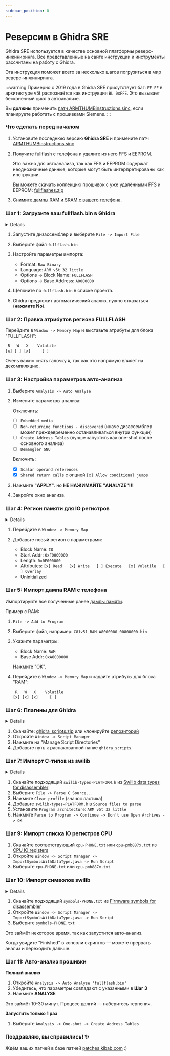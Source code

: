 ```yaml
---
sidebar_position: 0
---
```


# Реверсим в Ghidra SRE

Ghidra SRE используется в качестве основной платформы реверс-инжиниринга. Все представленные на сайте инструкции и инструменты рассчитаны на работу с Ghidra.

Эта инструкция поможет всего за несколько шагов погрузиться в мир реверс-инжиниринга.

:::warning
Примерно с 2019 года в Ghidra SRE присутствует баг: `FF FF` в архитектуре v5t распознаётся как инструкция `BL 0xFFE`. Это вызывает бесконечный цикл в автоанализе.

Вы **должны** применить [патч ARMTHUMBinstructions.sinc](./fixing-ghidra), если планируете работать с прошивками Siemens.
:::

### Что сделать перед началом

1. Установите последнюю версию **Ghidra SRE** и примените патч [ARMTHUMBinstructions.sinc](./fixing-ghidra)

2. Получите fullflash с телефона и удалите из него FFS и EEPROM.

   Это важно для автоанализа, так как FFS и EEPROM содержат неоднозначные данные, которые могут быть интерпретированы как инструкции.

   Вы можете скачать коллекцию прошивок с уже удалёнными FFS и EEPROM: [fullflashes.zip](https://github.com/siemens-mobile-hacks/elfloader3/releases/download/v0/fullflashes.zip)

3. [Снимите дампы RAM и SRAM с вашего телефона](./memory-dump.md).

### Шаг 1: Загрузите ваш fullflash.bin в Ghidra

   <details>
      ![](img/open-options.png)

      ![](img/open-options2.png)
   </details>

1. Запустите дизассемблер и выберите `File -> Import File`

2. Выберите файл `fullflash.bin`

3. Настройте параметры импорта:

   * Format: `Raw Binary`
   * Language: `ARM v5t 32 little`
   * Options → Block Name: `FULLFLASH`
   * Options → Base Address: `A0000000`

4. Щёлкните по `fullflash.bin` в списке проекта.

5. Ghidra предложит автоматический анализ, нужно отказаться (**нажмите No**).

### Шаг 2: Правка атрибутов региона FULLFLASH

Перейдите в `Window -> Memory Map` и выставьте атрибуты для блока "FULLFLASH":

```
 R   W   X    Volatile
[x] [ ] [x]     [ ]
```

Очень важно снять галочку `W`, так как это напрямую влияет на декомпиляцию.

### Шаг 3: Настройка параметров авто-анализа

1. Выберите `Analysis -> Auto Analyse`

2. Измените параметры анализа:

   Отключить:

   * [ ] `Embedded media`
   * [ ] `Non-returning functions - discovered` (иначе дизассемблер может преждевременно останавливаться внутри функции)
   * [ ] `Create Address Tables` (лучше запустить как one-shot после основного анализа)
   * [ ] `Demangler GNU`

   Включить:

   * [x] `Scalar operand references`
   * [x] `Shared return calls` с опцией `[x] Allow conditional jumps`

3. Нажмите **"APPLY"**. но **НЕ НАЖИМАЙТЕ "ANALYZE"!!!**

4. Закройте окно анализа.

### Шаг 4: Регион памяти для IO регистров

   <details> ![](img/io-memory-region.png) </details>

1. Перейдите в `Window -> Memory Map`
2. Добавьте новый регион с параметрами:

   * Block Name: `IO`
   * Start Addr: `0xF0000000`
   * Length: `0x0F000000`
   * Attributes: `[x] Read   [x] Write   [ ] Execute   [x] Volatile   [ ] Overlay`
   * Uninitialized

### Шаг 5: Импорт дампа RAM с телефона

Импортируйте все полученные ранее [дампы памяти](./memory-dump.md).

Пример с RAM:

1. `File -> Add to Program`
2. Выберите файл, например: `C81v51_RAM_A8000000_00800000.bin`
3. Укажите параметры:

   * Block Name: `RAM`
   * Base Addr: `0xA8000000`

   Нажмите "OK".
4. Перейдите в `Window -> Memory Map` и задайте атрибуты для блока "RAM":

   ```
    R   W   X    Volatile
   [x] [x] [x]     [ ]
   ```

### Шаг 6: Плагины для Ghidra

<details> ![](img/add-scripts-dirs.png) </details>

1. Скачайте: [ghidra\_scripts.zip](https://github.com/siemens-mobile-hacks/ghidra_scripts/archive/refs/heads/main.zip) или клонируйте [репозиторий](https://github.com/siemens-mobile-hacks/ghidra_scripts)
2. Откройте `Window -> Script Manager`
3. Нажмите на "Manage Script Directories"
4. Добавьте путь к распакованной папке `ghidra_scripts`.

### Шаг 7: Импорт C-типов из swilib

<details> ![](img/parse-c-source.png) </details>

1. Скачайте подходящий `swilib-types-PLATFORM.h` из [Swilib data types for disassembler](https://siemens-mobile-hacks.github.io/web-dev-tools/re#swilib-types)
2. Выберите `File -> Parse C Source...`
3. Нажмите `Clear profile` (значок ластика)
4. Добавьте `swilib-types-PLATFORM.h` в `Source files to parse`
5. Установите `Program architecture`: `ARM v5t 32 little`
6. Нажмите `Parse to Program -> Continue -> Don't use Open Archives -> OK`

### Шаг 9: Импорт списка IO регистров CPU

1. Скачайте соответствующий `cpu-PHONE.txt` или `cpu-pmb887x.txt` из [CPU IO registers](https://siemens-mobile-hacks.github.io/web-dev-tools/re#cpu-registers)
2. Откройте `Window -> Script Manager -> ImportSymbolsWithDataType.java -> Run Script`
3. Выберите `cpu-PHONE.txt` или `cpu-pmb887x.txt`

### Шаг 10: Импорт символов swilib

<details> ![](img/finished.png) </details>

1. Скачайте подходящий `symbols-PHONE.txt` из [Firmware symbols for disassembler](https://siemens-mobile-hacks.github.io/web-dev-tools/re#swilib-symbols)
2. Откройте `Window -> Script Manager -> ImportSymbolsWithDataType.java -> Run Script`
3. Выберите `symbols-PHONE.txt`

Это займёт некоторое время, так как запустится авто-анализ.

Когда увидите "Finished" в консоли скриптов — можете прервать анализ и переходить дальше.

### Шаг 11: Авто-анализ прошивки

**Полный анализ**

1. Откройте `Analysis -> Auto Analyse 'fullflash.bin'`
2. Убедитесь, что параметры совпадают с указанными в **Шаг 3**
3. Нажмите **ANALYSE**

Это займёт 10-30 минут. Процесс долгий — наберитесь терпения.

**Запустить только 1 раз**

1. Выберите `Analysis -> One-shot -> Create Address Tables`

### Поздравляю, вы справились! ✨

Ждём ваших патчей в базе патчей <a href="https://patches.kibab.com">patches.kibab.com</a> :)
